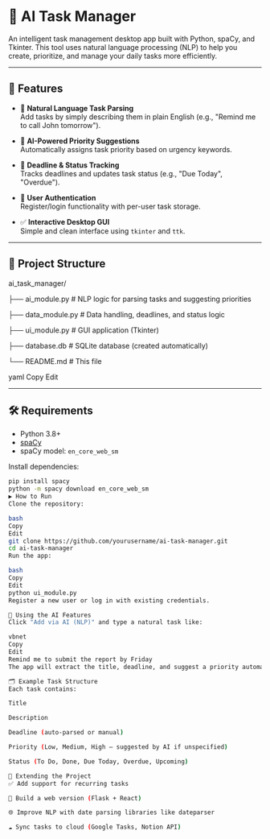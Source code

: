 # 🧠 AI Task Manager


An intelligent task management desktop app built with Python, spaCy, and Tkinter. This tool uses natural language processing (NLP) to help you create, prioritize, and manage your daily tasks more efficiently.

---



## 🚀 Features

- 📝 **Natural Language Task Parsing**  
  Add tasks by simply describing them in plain English (e.g., "Remind me to call John tomorrow").

- 🧠 **AI-Powered Priority Suggestions**  
  Automatically assigns task priority based on urgency keywords.

- 📆 **Deadline & Status Tracking**  
  Tracks deadlines and updates task status (e.g., "Due Today", "Overdue").

- 🔐 **User Authentication**  
  Register/login functionality with per-user task storage.

- ✅ **Interactive Desktop GUI**  
  Simple and clean interface using `tkinter` and `ttk`.

---

## 📂 Project Structure

ai_task_manager/ 

├── ai_module.py # NLP logic for parsing tasks and suggesting priorities

├── data_module.py # Data handling, deadlines, and status logic 

├── ui_module.py # GUI application (Tkinter) 

├── database.db # SQLite database (created automatically) 

└── README.md # This file


yaml
Copy
Edit

---

## 🛠️ Requirements

- Python 3.8+
- [spaCy](https://spacy.io/)
- spaCy model: `en_core_web_sm`

Install dependencies:
```bash
pip install spacy
python -m spacy download en_core_web_sm
▶️ How to Run
Clone the repository:

bash
Copy
Edit
git clone https://github.com/yourusername/ai-task-manager.git
cd ai-task-manager
Run the app:

bash
Copy
Edit
python ui_module.py
Register a new user or log in with existing credentials.

🧠 Using the AI Features
Click "Add via AI (NLP)" and type a natural task like:

vbnet
Copy
Edit
Remind me to submit the report by Friday
The app will extract the title, deadline, and suggest a priority automatically.

🗂 Example Task Structure
Each task contains:

Title

Description

Deadline (auto-parsed or manual)

Priority (Low, Medium, High — suggested by AI if unspecified)

Status (To Do, Done, Due Today, Overdue, Upcoming)

🧩 Extending the Project
✅ Add support for recurring tasks

📱 Build a web version (Flask + React)

🌐 Improve NLP with date parsing libraries like dateparser

☁️ Sync tasks to cloud (Google Tasks, Notion API)
